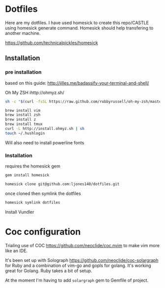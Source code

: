 # Dotfiles

Here are my dotfiles. I have used homesick to create this repo/CASTLE using
homesick generate command. Homesick should help transfering to another machine.

https://github.com/technicalpickles/homesick

## Installation

### pre installation

based on this guide: http://jilles.me/badassify-your-terminal-and-shell/

Oh My ZSH ihttp://ohmyz.sh/
```sh
sh -c "$(curl -fsSL https://raw.github.com/robbyrussell/oh-my-zsh/master/tools/install.sh)"
```

```sh
brew install vim
brew install zsh
brew install z
brew install tmux
curl -L http://install.ohmyz.sh | sh
touch ~/.hushlogin
```

Will also need to install powerline fonts

### Installation

requires the homesick gem
```sh
gem install homesick
```
```sh
homesick clone git@github.com:ljones140/dotfiles.git
```
once cloned then symlink the dotfiles
```sh
homesick symlink dotfiles
```
Install Vundler


# Coc configuration

Trialing use of COC https://github.com/neoclide/coc.nvim to make vim more like
an IDE.

It's been set up with Solograph https://github.com/neoclide/coc-solargraph for
Ruby and a combination of vim-go and gopls for golang.
It's working great for Golang. Ruby takes a bit of setup.

At the moment I'm having to add `solargraph` gem to Gemfile of project.
